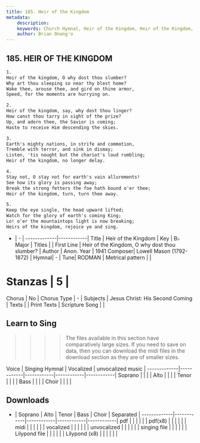 ```yaml
---
title: 185. Heir of the Kingdom
metadata:
    description: 
    keywords: Church Hymnal, Heir of the Kingdom, Heir of the Kingdom, O why dost thou slumber?, 
    author: Brian Onang'o
---
```



## 185. HEIR OF THE KINGDOM

```txt
1.
Heir of the kingdom, O why dost thou slumber?
Why art thou sleeping so near thy blest home?
Wake thee, arouse thee, and gird on thine armor,
Speed, for the moments are hurrying on.

2.
Heir of the kingdom, say, why dost thou linger?
How canst thou tarry in sight of the prize?
Up, and adorn thee, the Savior is coming;
Haste to receive Him descending the skies.

3.
Earth's mighty nations, in strife and commotion,
Tremble with terror, and sink in dismay;
Listen, 'tis nought but the chariot's loud rumbling;
Heir of the kingdom, no longer delay.

4.
Stay not, O stay not for earth's vain allurements!
See how its glory is passing away;
Break the strong fetters the foe hath bound o'er thee;
Heir of the kingdom, turn, turn thee away.

5.
Keep the eye single, the head upward lifted;
Watch for the glory of earth's coming King;
Lo! o'er the mountaintops light is now breaking;
Heirs of the kingdom, rejoice ye and sing.

```

- |   -  |
-------------|------------|
Title | Heir of the Kingdom |
Key | B♭ Major |
Titles |  |
First Line | Heir of the Kingdom, O why dost thou slumber? |
Author | Anon.
Year | 1941
Composer| Lowell Mason (1792-1872) |
Hymnal|  - |
Tune| RODMAN |
Metrical pattern | |
# Stanzas | 5 |
Chorus | No |
Chorus Type | - |
Subjects | Jesus Christ: His Second Coming |
Texts |  |
Print Texts | 
Scripture Song |  |
  
## Learn to Sing

>>>> The files available in this section have comparatively large sizes. If you need to save on data, then you can download the midi files in the download section as they are of smaller sizes.

Voice |  Singing Hymnal | Vocalized | unvocalized music |
-------------|------------|------------|------------|------------|
Soprano | | | |
Alto | | | |
Tenor | | | |
Bass | | | |
Choir | | | |

## Downloads

- |  Soprano | Alto | Tenor | Bass | Choir | Separated |
-------------|------------|------------|------------|------------|
pdf | | | | | |
pdf(x8) | | | | | |
midi | | | | | |
vocalized | | | | | |
unvocalized | | | | | |
singing file | | | | | |
Lilypond file | | | | | |
Lilypond (x8) | | | | | |
  